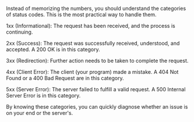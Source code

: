 Instead of memorizing the numbers, you should understand the categories of status codes. This is the most practical way to handle them.

1xx (Informational): The request has been received, and the process is continuing.

2xx (Success): The request was successfully received, understood, and accepted. A 200 OK is in this category.

3xx (Redirection): Further action needs to be taken to complete the request.

4xx (Client Error): The client (your program) made a mistake. A 404 Not Found or a 400 Bad Request are in this category.

5xx (Server Error): The server failed to fulfill a valid request. A 500 Internal Server Error is in this category.

By knowing these categories, you can quickly diagnose whether an issue is on your end or the server's.